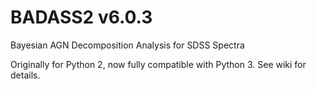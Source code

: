 # BADASS2 v6.0.3
Bayesian AGN Decomposition Analysis for SDSS Spectra 

Originally for Python 2, now fully compatible with Python 3.  See wiki for details.
